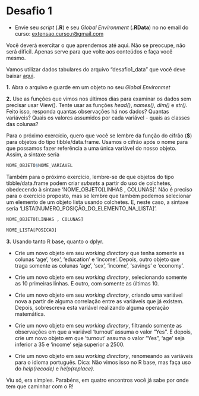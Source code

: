 Desafio 1
================

* Envie seu *script* (**.R**) e seu *Global Environment* (**.RData**) no
    no email do curso: <extensao.curso.r@gmail.com>

Você deverá exercitar o que aprendemos até aqui. Não se preocupe, não
será difícil. Apenas serve para que volte aos conteúdos e faça você
mesmo.

Vamos utilizar dados tabulares do arquivo “desafio1_data” que você deve
baixar [aqui](../Data).

**1.** Abra o arquivo e guarde em um objeto no seu *Global Environmet*

**2.** Use as funções que vimos nos últimos dias para examinar os dados
sem precisar usar View(). Tente usar as funções *head()*, *names()*,
*dim()* e *str()*. Feito isso, responda quantas observações há nos
dados? Quantas variáveis? Quais os valores assumidos por cada variável -
quais as classes das colunas?

Para o próximo exercício, quero que você se lembre da função do cifrão
(**\$**) para objetos do tipo tibble/data.frame. Usamos o cifrão após o
nome para que possamos fazer referência a uma única variável do nosso
objeto. Assim, a sintaxe seria

``` r
NOME_OBJETO$NOME_VARIAVEL
```

Também para o próximo exercício, lembre-se de que objetos do tipo
tibble/data.frame podem criar *subsets* a partir do uso de colchetes,
obedecendo à sintaxe ‘NOME_OBJETO\[LINHAS , COLUNAS\]’. Não é preciso
para o exercício proposto, mas se lembre que também podemos selecionar
um elemento de um objeto lista usando colchetes. E, neste caso, a
sintaxe seria ‘LISTA\[NUMERO_POSIÇÃO_DO_ELEMENTO_NA_LISTA\]’.

``` r
NOME_OBJETO[LINHAS , COLUNAS]

NOME_LISTA[POSICAO]
```

**3.** Usando tanto R base, quanto o dplyr.

- Crie um novo objeto em seu *working directory* que tenha somente as
  colunas ‘age’, ‘sex’, ‘education’ e ‘income’. Depois, outro objeto que
  traga somente as colunas ‘age’, ‘sex’, ‘income’, ‘savings’ e
  ‘economy’.

- Crie um novo objeto em seu *working directory*, selecionando somente
  as 10 primeiras linhas. E outro, com somente as últimas 10.

- Crie um novo objeto em seu *working directory*, criando uma variável
  nova a partir de alguma correlação entre as variáveis que já existem.
  Depois, sobrescreva esta variável realizando alguma operação
  matemática.

- Crie um novo objeto em seu *working directory*, filtrando somente as
  observações em que a variável ‘turnout’ assuma o valor “Yes”. E
  depois, crie um novo objeto em que ‘turnout’ assuma o valor “Yes”,
  ‘age’ seja inferior a 35 e ‘income’ seja superior a 2500.

- Crie um novo objeto em seu *working directory*, renomeando as
  variáveis para o idioma português. Dica: Não vimos isso no R base, mas
  faça uso do *help(recode)* e *help(replace)*.


Viu só, era simples. Parabéns, em quatro encontros você já sabe por onde tem
que caminhar com o R!
